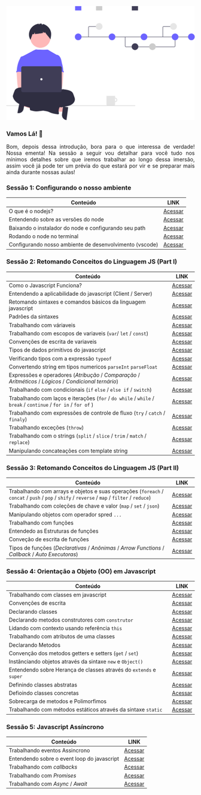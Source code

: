 <img src="../images/version_control.svg"/>


### Vamos Lá! 👊

<p align="justify">Bom, depois dessa introdução, bora para o que interessa de verdade! 
Nossa ementa! Na sessão a seguir vou detalhar para você tudo nos mínimos 
detalhes sobre que iremos trabalhar ao longo dessa imersão, assim você já 
pode ter um prévia do que estará por vir e se preparar mais ainda durante 
nossas aulas! </p>



### Sessão 1: Configurando o nosso ambiente

| Conteúdo                                                                          | LINK             |
|-----------------------------------------------------------------------------------|------------------|
| O que é o nodejs?                                                                | [Acessar](#)     |
| Entendendo sobre as versões do node                                              | [Acessar]()      |
| Baixando o instalador do node e configurando seu path                            | [Acessar]()      |
| Rodando o node no terminal                                                       | [Acessar]()      |
| Configurando nosso ambiente de desenvolvimento (vscode)                          | [Acessar]()      |


### Sessão 2: Retomando Conceitos do Linguagem JS (Part I)

| Conteúdo                                                                          | LINK             |
|-----------------------------------------------------------------------------------|------------------|
| Como o Javascript Funciona?                                                       | [Acessar](#)     |
| Entendendo a aplicabilidade do javascript (Client / Server)                       | [Acessar]()      |
| Retomando sintaxes e comandos básicos da linguagem javascript                     | [Acessar]()      |
| Padrões da sintaxes                                                               | [Acessar]()      |
| Trabalhando com váriaveis                                                         | [Acessar]()      |
| Trabalhando com escopos de variaveis (`var`/ `let` / `const`)                     | [Acessar]()      |
| Convenções de escrita de variaveis                                                | [Acessar]()      |
| Tipos de dados primitivos do javascript                                           | [Acessar]()      |
| Verificando tipos com a expressão `typeof`                                        | [Acessar]()      |
| Convertendo string em tipos numericos `parseInt` `parseFloat`                     | [Acessar]()      |
| Expressões e operadores (*Atribução* / *Comparação* / *Aritméticos* / *Lógicos* / *Condicional ternário*) | [Acessar]()      | 
| Trabalhando com condicionais (`if` `else` / `else if` / `switch`)                 | [Acessar]()      |
| Trabalhando com laços e iterações (`for` / `do while` / `while` / `break` / `continue` / `for in` / `for of` ) |  [Acessar]()|
| Trabalhando com expressões de controle de fluxo (`try` / `catch` / `finaly`)      | [Acessar]()      |
| Trabalhando exceções (`throw`)                                                    | [Acessar]()      | 
| Trabalhando com o strings (`split` / `slice` / `trim` / `match` / `replace`)      | [Acessar]()      | 
| Manipulando concateações com template string                                      | [Acessar]()      | 

### Sessão 3: Retomando Conceitos do Linguagem JS (Part II)

| Conteúdo                                                                                                                                     | LINK         |
|----------------------------------------------------------------------------------------------------------------------------------------------|--------------|
| Trabalhando com arrays e objetos e suas operações (`foreach` / `concat` / `push` / `pop` / `shify` / `reverse` / `map` / `filter` / `reduce`) | [Acessar]()      | 
| Trabalhando com coleções de chave e valor (`map` / `set` / `json`)  | [Acessar]()      | 
| Manipulando objetos com operador spred `...` | [Acessar]()      | 
| Trabalhando com funções   | [Acessar]()      | 
| Entendedo as Estruturas de funções | [Acessar]()       
| Conveção de escrita de funções | [Acessar]()      |
| Tipos de funções (*Declarativas* / *Anônimas* / *Arrow Functions* / *Callback* / *Auto Executoras*) |  [Acessar]()      |


### Sessão 4:  Orientação a Objeto (OO) em Javascript

| Conteúdo                                                                                                                                     | LINK         |
|----------------------------------------------------------------------------------------------------------------------------------------------|--------------|
| Trabalhando com classes em javascript | [Acessar]()      |
| Convenções de escrita | [Acessar]()      |
| Declarando classes | [Acessar]()      |
| Declarando metodos construtores com `construtor` |[Acessar]()  |
| Lidando com contexto usando referência `this` |[Acessar]()  |
| Trabalhando com atributos de uma classes  |[Acessar]()  |
| Declarando Metodos |[Acessar]()  |
| Convenção dos metodos getters e setters (`get` / `set`) |[Acessar]()  |
| Instânciando objetos através da sintaxe `new` e `Object()` |[Acessar]()  |
| Entendendo sobre Herança de classes através do `extends` e `super` |[Acessar]()  |
| Definindo classes abstratas |[Acessar]()  |
| Defioindo classes concretas |[Acessar]()  |
| Sobrecarga de metodos e Polimorfimos  |[Acessar]()  |
| Trabalhando com métodos estáticos através da sintaxe `static` |[Acessar]() |

### Sessão 5: Javascript Assíncrono
| Conteúdo                                                                                                                                     | LINK         |
|----------------------------------------------------------------------------------------------------------------------------------------------|--------------|
| Trabalhando eventos Assincrono |[Acessar]()  | 
| Entendendo sobre o event loop do javascript |[Acessar]()  | 
| Trabalhando com *callbacks*  |[Acessar]()  | 
| Trabalhando com *Promises*  |[Acessar]()  | 
| Trabalhando com *Async* / *Await* | [Acessar]()  |
 

